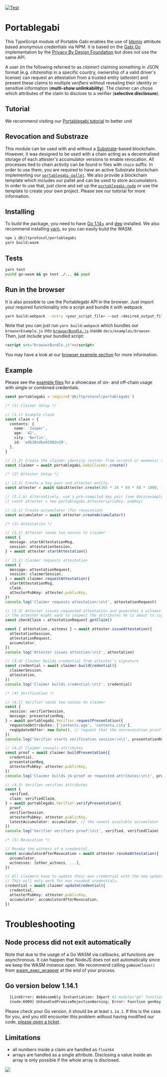 [![Test](https://github.com/KILTprotocol/portablegabi/workflows/Test/badge.svg)](https://github.com/KILTprotocol/portablegabi/actions)

# Portablegabi

This TypeScript module of Portable Gabi enables the use of [Idemix](http://www.research.ibm.com/labs/zurich/idemix/) attribute based anonymous credentials via NPM. It is based on the [Gabi Go](https://github.com/privacybydesign/gabi) implementation by the [Privacy By Design Foundation](https://privacybydesign.foundation/) but does not use the same API.

A user (in the following referred to as _claimer_) claiming something in JSON format (e.g. citizenship in a specific country, ownership of a valid driver's license) can request an attestation from a trusted entity (_attester_) and present these claims to multiple _verifiers_ without revealing their identity or sensitive information (**multi-show unlinkability**).
The claimer can chose which attributes of the claim to disclose to a verifier (**selective disclosure**).

## Tutorial

We recommend visiting our [Portablegabi tutorial](https://kiltprotocol.github.io/portablegabi-tutorial/) to better und

## Revocation and Substraze

This module can be used with and without a [Substrate](https://www.parity.io/substrate/)-based blockchain.
However, it was designed to be used with a chain acting as a decentralised storage of each attester's accumulator versions to enable revocation.
All processes tied to chain activity can be found in files with `chain` suffix. In order to use them, you are required to have an active Substrate blockchain implementing our [`portablegabi-pallet`](https://github.com/KILTprotocol/portablegabi-pallet).
We also provide a blockchain template which includes our pallet and can be used to store accumulators.
In order to use that, just clone and set up the [`portablegabi-node`](https://github.com/KILTprotocol/portablegabi-node) or use the template to create your own project. Please see our tutorial for more information.

## Installing

To build the package, you need to have [Go 1.14+](https://golang.org/) and [dep](https://github.com/golang/dep) installed. We also recommend installing [yarn](https://yarnpkg.com/getting-started), so you can easily build the WASM.

```bash
npm i @kiltprotocol/portablegabi
yarn build:wasm
```

## Tests

```bash
yarn test
pushd go-wasm && go test ./... && popd
```

## Run in the browser

It is also possible to use the Portablegabi API in the browser. Just import your required functionality into a script and bundle it with webpack

```bash
yarn build:webpack --entry <your_script_file> --out <desired_output_file>
```

Note that you can just run `yarn build:webpack` which bundles our `browserExample.js` into [`browserBundle.js`](docs/examples/browser/browserBundle.js) inside `docs/examples/browser`.
Then, just include your bundled script:

```html
<script src="browserBundle.js"></script>
```

You may have a look at our [browser example section](docs/examples/README.md#run-in-the-browser) for more information.

## Example

Please see the [example files](docs/examples/) for a showcase of on- and off-chain usage with single or combined credentials.

```typescript
const portablegabi = require('@kiltprotocol/portablegabi')

/* (1) Claimer Setup */

// (1.1) Example claim
const claim = {
  contents: {
    name: 'Jasper',
    age: '42',
    city: 'Berlin',
    id: 'ed638ndke92902n29',
  },
}

// (1.2) Create the claimer identity (either from scratch or mnemonic seed).
const claimer = await portablegabi.GabiClaimer.create()

/* (2) Attester Setup */

// (2.1) Create a key pair and attester entity.
const attester = await GabiAttester.create(365 * 24 * 60 * 60 * 1000, 70) // takes very long due to finding safe prime numbers (~10-20 minutes)

// (2.1.b) Alternatively, use a pre-compiled key pair (see docs/examples)
// const attester = new portablegabi.Attester(privKey, pubKey)

// (2.1) Create accumulator (for revocation)
const accumulator = await attester.createAccumulator()

/* (3) Attestation */

// (3.1) Attester sends two nonces to claimer
const {
  message: startAttestationMsg,
  session: attestationSession,
} = await attester.startAttestation()

// (3.2) Claimer requests attestation
const {
  message: attestationRequest,
  session: claimerSession,
} = await claimer.requestAttestation({
  startAttestationMsg,
  claim,
  attesterPubKey: attester.publicKey,
})
console.log('Claimer requests attestation:\n\t', attestationRequest)

// (3.3) Attester issues requested attestation and generates a witness which can be used to revoke the attestation
// the attester might want to inspect the attributes he is about to sign
const checkClaim = attestationRequest.getClaim()

const { attestation, witness } = await attester.issueAttestation({
  attestationSession,
  attestationRequest,
  accumulator,
})
console.log('Attester issues attestion:\n\t', attestation)

// (3.4) Claimer builds credential from attester's signature
const credential = await claimer.buildCredential({
  claimerSession,
  attestation,
})
console.log('Claimer builds credential:\n\t', credential)

/* (4) Verification */

// (4.1) Verifier sends two nonces to claimer
const {
  session: verifierSession,
  message: presentationReq,
} = await portablegabi.Verifier.requestPresentation({
  requestedAttributes: ['contents.age', 'contents.city'],
  reqUpdatedAfter: new Date(), // request that the nonrevocation proof contains an accumulator which was created after this date or that the accumulator is the newest available
})
console.log('Verifier starts verification session:\n\t', presentationReq)

// (4.2) Claimer reveals attributes
const proof = await claimer.buildPresentation({
  credential,
  presentationReq,
  attesterPubKey: attester.publicKey,
})
console.log('Claimer builds zk-proof on requested attributes:\n\t', proof)

// (4.3) Verifier verifies attributes
const {
  verified,
  claim: verifiedClaim,
} = await portablegabi.Verifier.verifyPresentation({
  proof,
  verifierSession,
  attesterPubKey: attester.publicKey,
  latestAccumulator: accumulator, // the newest available accumulator
})
console.log('Verifier verifiers proof:\n\t', verified, verifiedClaim)

/* (5) Revocation */

// Revoke the witness of a credential.
const accumulatorAfterRevocation = await attester.revokeAttestation({
  accumulator,
  witnesses: [other_witness, ...],
})

// All claimers have to update their own credential with the new update.
// This will only work for non revoked credentials.
credential = await claimer.updateCredential({
  credential,
  attesterPubKey: attester.publicKey,
  accumulator: accumulatorAfterRevocation,
})
```

# Troubleshooting

## Node process did not exit automatically

Note that due to the usage of a Go WASM via callbacks, all functions are asynchronous. It can happen that NodeJS does not exit automatically since we keep the WASM instance open. We recommend calling `goWasmClose()` from [wasm_exec_wrapper](src/wasm/wasm_exec_wrapper.ts) at the end of your process.

## Go version below 1.14.1

```bash
  [LinkError: WebAssembly Instantiation: Import #3 module="go" function="runtime.nanotime" error: function import requires a callable]
  (node:6909) UnhandledPromiseRejectionWarning: Error: Function genKey missing in WASM
```

Please check your Go version, it should be at least `1.14.1`. If this is the case for you, and you still encounter this problem without having modified our code, [please open a ticket](https://github.com/KILTprotocol/portablegabi/issues/new).

## Limitations

- all numbers inside a claim are handled as `float64`
- arrays are handled as a single attribute. Disclosing a value inside an array is only possible if the whole array is disclosed.

![](./web3_foundation_grants_badge_black.svg)
